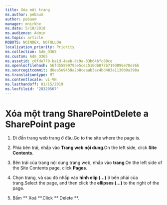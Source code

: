 ```yaml
---
title: Xóa một trang
ms.author: pebaum
author: pebaum
manager: mnirkhe
ms.date: 5/18/2018
ms.audience: Admin
ms.topic: article
ROBOTS: NOINDEX, NOFOLLOW
localization_priority: Priority
ms.collection: Adm_O365
ms.custom: Adm_O365
ms.assetid: c0fde770-ba1d-4aeb-8c9a-83b646fc80ce
ms.openlocfilehash: 56fd5589979ae5cec510db077b719d096e70e26b
ms.sourcegitcommit: d6ea5e9458a2b8ceaab3ac4bd483e1130b9a398a
ms.translationtype: MT
ms.contentlocale: vi-VN
ms.lasthandoff: 01/15/2019
ms.locfileid: "28320567"
---
```

# <a name="delete-a-sharepoint-page"></a><span data-ttu-id="c1b08-102">Xóa một trang SharePoint</span><span class="sxs-lookup"><span data-stu-id="c1b08-102">Delete a SharePoint page</span></span>

1. <span data-ttu-id="c1b08-103">Đi đến trang web trang ở đâu.</span><span class="sxs-lookup"><span data-stu-id="c1b08-103">Go to the site where the page is.</span></span>
    
2. <span data-ttu-id="c1b08-104">Phía bên trái, nhấp vào **Trang web nội dung**.</span><span class="sxs-lookup"><span data-stu-id="c1b08-104">On the left side, click **Site Contents**.</span></span> 
    
3. <span data-ttu-id="c1b08-105">Bên trái của trang nội dung trang web, nhấp vào **trang**.</span><span class="sxs-lookup"><span data-stu-id="c1b08-105">On the left side of the Site Contents page, click **Pages**.</span></span> 
    
4. <span data-ttu-id="c1b08-106">Chọn trang, và sau đó nhấp vào **hình elip (...)** ở bên phải của trang.</span><span class="sxs-lookup"><span data-stu-id="c1b08-106">Select the page, and then click the **ellipses (...)** to the right of the page.</span></span> 
    
5. <span data-ttu-id="c1b08-107">Bấm \*\* Xoá \*\*.</span><span class="sxs-lookup"><span data-stu-id="c1b08-107">Click \*\* Delete \*\*.</span></span> 
    

